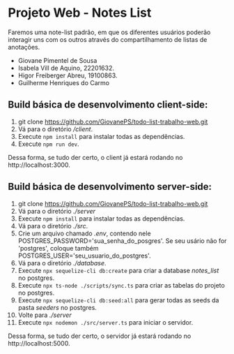 # Projeto Web - Notes List

Faremos uma note-list padrão, em que os diferentes usuários poderão interagir uns com os outros através do compartilhamento de listas de anotações.

- Giovane Pimentel de Sousa
- Isabela Vill de Aquino, 22201632.
- Higor Freiberger Abreu, 19100863.
- Guilherme Henriques do Carmo

## Build básica de desenvolvimento client-side:
1. git clone https://github.com/GiovanePS/todo-list-trabalho-web.git
2. Vá para o diretório _/client_.
3. Execute `npm install` para instalar todas as dependências.
4. Execute `npm run dev`.

Dessa forma, se tudo der certo, o client já estará rodando no http://localhost:3000.
  
## Build básica de desenvolvimento server-side:
1. git clone https://github.com/GiovanePS/todo-list-trabalho-web.git
2. Vá para o diretório _./server_
3. Execute `npm install` para instalar todas as dependências.
4. Vá para o diretório _./src_.
5. Crie um arquivo chamado _.env_, contendo nele POSTGRES_PASSWORD='sua_senha_do_posgres'. Se seu usário não for 'postgres', coloque também POSTGRES_USER='seu_usuario_do_postgres'.
6. Vá para o diretório _./database_.
7. Execute `npx sequelize-cli db:create` para criar a database _notes_list_ no postgres.
8. Execute `npx ts-node ./scripts/sync.ts` para criar as tabelas do projeto no postgres.
9. Execute `npx sequelize-cli db:seed:all` para gerar todas as seeds da pasta _seeders_ no postgres.
10. Volte para _./server_
11. Execute `npx nodemon ./src/server.ts` para iniciar o servidor.

Dessa forma, se tudo der certo, o servidor já estará rodando no http://localhost:5000.
